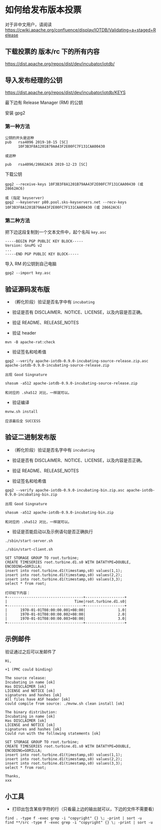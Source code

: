 <!--

    Licensed to the Apache Software Foundation (ASF) under one
    or more contributor license agreements.  See the NOTICE file
    distributed with this work for additional information
    regarding copyright ownership.  The ASF licenses this file
    to you under the Apache License, Version 2.0 (the
    "License"); you may not use this file except in compliance
    with the License.  You may obtain a copy of the License at
    
        http://www.apache.org/licenses/LICENSE-2.0
    
    Unless required by applicable law or agreed to in writing,
    software distributed under the License is distributed on an
    "AS IS" BASIS, WITHOUT WARRANTIES OR CONDITIONS OF ANY
    KIND, either express or implied.  See the License for the
    specific language governing permissions and limitations
    under the License.

-->

# 如何给发布版本投票

 对于非中文用户，请阅读 https://cwiki.apache.org/confluence/display/IOTDB/Validating+a+staged+Release

## 下载投票的 版本/rc 下的所有内容

https://dist.apache.org/repos/dist/dev/incubator/iotdb/

## 导入发布经理的公钥

https://dist.apache.org/repos/dist/dev/incubator/iotdb/KEYS

最下边有 Release Manager (RM) 的公钥

安装 gpg2

### 第一种方法

```
公钥的开头是这种
pub   rsa4096 2019-10-15 [SC]
      10F3B3F8A1201B79AA43F2E00FC7F131CAA00430
      
或这种

pub   rsa4096/28662AC6 2019-12-23 [SC]
```

下载公钥

```
gpg2 --receive-keys 10F3B3F8A1201B79AA43F2E00FC7F131CAA00430 (或 28662AC6)

或 (指定 keyserver) 
gpg2 --keyserver p80.pool.sks-keyservers.net --recv-keys 10F3B3F8A1201B79AA43F2E00FC7F131CAA00430 (或 28662AC6)
```

### 第二种方法

把下边这段复制到一个文本文件中，起个名叫 ```key.asc```

```
-----BEGIN PGP PUBLIC KEY BLOCK-----
Version: GnuPG v2
...
-----END PGP PUBLIC KEY BLOCK-----
```

导入 RM 的公钥到自己电脑

```
gpg2 --import key.asc
```

## 验证源码发布版

* （孵化阶段）验证是否名字中有 ```incubating```

* 验证是否有 DISCLAIMER、NOTICE、LICENSE，以及内容是否正确。

* 验证 README、RELEASE_NOTES

* 验证 header

```
mvn -B apache-rat:check
```

* 验证签名和哈希值

```
gpg2 --verify apache-iotdb-0.9.0-incubating-source-release.zip.asc apache-iotdb-0.9.0-incubating-source-release.zip

出现 Good Singnature 

shasum -a512 apache-iotdb-0.9.0-incubating-source-release.zip

和对应的 .sha512 对比，一样就可以。
```

* 验证编译

```
mvnw.sh install

应该最后全 SUCCESS
```

## 验证二进制发布版

* （孵化阶段）验证是否名字中有 ```incubating```

* 验证是否有 DISCLAIMER、NOTICE、LICENSE，以及内容是否正确。

* 验证 README、RELEASE_NOTES

* 验证签名和哈希值

```
gpg2 --verify apache-iotdb-0.9.0-incubating-bin.zip.asc apache-iotdb-0.9.0-incubating-bin.zip

出现 Good Singnature 

shasum -a512 apache-iotdb-0.9.0-incubating-bin.zip

和对应的 .sha512 对比，一样就可以。
```

* 验证是否能启动以及示例语句是否正确执行

```
./sbin/start-server.sh

./sbin/start-client.sh

SET STORAGE GROUP TO root.turbine;
CREATE TIMESERIES root.turbine.d1.s0 WITH DATATYPE=DOUBLE, ENCODING=GORILLA;
insert into root.turbine.d1(timestamp,s0) values(1,1);
insert into root.turbine.d1(timestamp,s0) values(2,2);
insert into root.turbine.d1(timestamp,s0) values(3,3);
select * from root;

打印如下内容：
+-----------------------------------+------------------+
|                               Time|root.turbine.d1.s0|
+-----------------------------------+------------------+
|      1970-01-01T08:00:00.001+08:00|               1.0|
|      1970-01-01T08:00:00.002+08:00|               2.0|
|      1970-01-01T08:00:00.003+08:00|               3.0|
+-----------------------------------+------------------+

```

## 示例邮件

验证通过之后可以发邮件了

```
Hi,

+1 (PMC could binding)

The source release:
Incubating in name [ok]
Has DISCLAIMER [ok]
LICENSE and NOTICE [ok]
signatures and hashes [ok]
All files have ASF header [ok]
could compile from source: ./mvnw.sh clean install [ok]

The binary distribution:
Incubating in name [ok]
Has DISCLAIMER [ok]
LICENSE and NOTICE [ok]
signatures and hashes [ok]
Could run with the following statements [ok]

SET STORAGE GROUP TO root.turbine;
CREATE TIMESERIES root.turbine.d1.s0 WITH DATATYPE=DOUBLE, ENCODING=GORILLA;
insert into root.turbine.d1(timestamp,s0) values(1,1);
insert into root.turbine.d1(timestamp,s0) values(2,2);
insert into root.turbine.d1(timestamp,s0) values(3,3);
select * from root;

Thanks,
xxx
```


## 小工具

* 打印出包含某些字符的行（只看最上边的输出就可以，下边的文件不需要看）

```
find . -type f -exec grep -i "copyright" {} \; -print | sort -u
find **/src -type f -exec grep -i "copyright" {} \; -print | sort -u
```